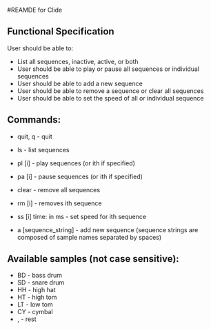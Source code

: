 #REAMDE for Clide

## Functional Specification
User should be able to:
- List all sequences, inactive, active, or both
- User should be able to play or pause all sequences or individual sequences
- User should be able to add a new sequence
- User should be able to remove a sequence or clear all sequences
- User should be able to set the speed of all or individual sequence

## Commands:

* quit, q - quit
* ls - list sequences
* pl [i] - play sequences (or ith if specified)
* pa [i] - pause sequences (or ith if specified)

* clear - remove all sequences 
* rm [i] - removes ith sequence

* ss [i] time: in ms - set speed for ith sequence

* a [sequence_string] - add new sequence
(sequence strings are composed of sample names separated by spaces)

## Available samples (not case sensitive): 
* BD - bass drum
* SD - snare drum
* HH - high hat
* HT - high tom
* LT - low tom
* CY - cymbal
* ,  - rest